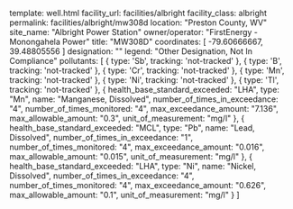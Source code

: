 template: well.html
facility_url: facilities/albright
facility_class: albright
permalink: facilities/albright/mw308d
location: "Preston County, WV"
site_name: "Albright Power Station"
owner/operator: "FirstEnergy - Monongahela Power"
title: "MW308D"
coordinates: [
  -79.60666667,
  39.48805556
]
designation: ""
legend: "Other Designation, Not In Compliance"
pollutants: [
  {
  type: 'Sb',
  tracking: 'not-tracked'
  },
  {
  type: 'B',
  tracking: 'not-tracked'
  },
  {
  type: 'Cr',
  tracking: 'not-tracked'
  },
  {
  type: 'Mn',
  tracking: 'not-tracked'
  },
  {
  type: 'Ni',
  tracking: 'not-tracked'
  },
  {
  type: 'Tl',
  tracking: 'not-tracked'
  },
  {
  health_base_standard_exceeded: "LHA",
  type: "Mn",
  name: "Manganese, Dissolved",
  number_of_times_in_exceedance: "4",
  number_of_times_monitored: "4",
  max_exceedance_amount: "7.136",
  max_allowable_amount: "0.3",
  unit_of_measurement: "mg/l"
  },
  {
  health_base_standard_exceeded: "MCL",
  type: "Pb",
  name: "Lead, Dissolved",
  number_of_times_in_exceedance: "1",
  number_of_times_monitored: "4",
  max_exceedance_amount: "0.016",
  max_allowable_amount: "0.015",
  unit_of_measurement: "mg/l"
  },
  {
  health_base_standard_exceeded: "LHA",
  type: "Ni",
  name: "Nickel, Dissolved",
  number_of_times_in_exceedance: "4",
  number_of_times_monitored: "4",
  max_exceedance_amount: "0.626",
  max_allowable_amount: "0.1",
  unit_of_measurement: "mg/l"
  }
]







